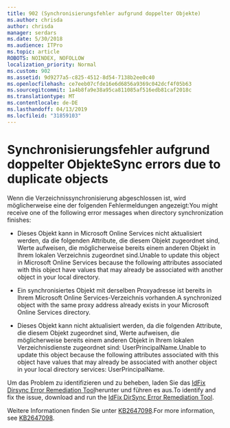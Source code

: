 ```yaml
---
title: 902 (Synchronisierungsfehler aufgrund doppelter Objekte)
ms.author: chrisda
author: chrisda
manager: serdars
ms.date: 5/30/2018
ms.audience: ITPro
ms.topic: article
ROBOTS: NOINDEX, NOFOLLOW
localization_priority: Normal
ms.custom: 902
ms.assetid: 9d9277a5-c825-4512-8d54-7138b2ee0c40
ms.openlocfilehash: ce7eeb07cfde16e6d6856a9369c042dcf4f05b63
ms.sourcegitcommit: 1a4b8fa9e38a95ca811085af516edb81caf2018c
ms.translationtype: MT
ms.contentlocale: de-DE
ms.lasthandoff: 04/13/2019
ms.locfileid: "31859103"
---
```

# <a name="sync-errors-due-to-duplicate-objects"></a><span data-ttu-id="05e75-102">Synchronisierungsfehler aufgrund doppelter Objekte</span><span class="sxs-lookup"><span data-stu-id="05e75-102">Sync errors due to duplicate objects</span></span>

<span data-ttu-id="05e75-103">Wenn die Verzeichnissynchronisierung abgeschlossen ist, wird möglicherweise eine der folgenden Fehlermeldungen angezeigt:</span><span class="sxs-lookup"><span data-stu-id="05e75-103">You might receive one of the following error messages when directory synchronization finishes:</span></span>

- <span data-ttu-id="05e75-104">Dieses Objekt kann in Microsoft Online Services nicht aktualisiert werden, da die folgenden Attribute, die diesem Objekt zugeordnet sind, Werte aufweisen, die möglicherweise bereits einem anderen Objekt in Ihrem lokalen Verzeichnis zugeordnet sind.</span><span class="sxs-lookup"><span data-stu-id="05e75-104">Unable to update this object in Microsoft Online Services because the following attributes associated with this object have values that may already be associated with another object in your local directory.</span></span>

- <span data-ttu-id="05e75-105">Ein synchronisiertes Objekt mit derselben Proxyadresse ist bereits in Ihrem Microsoft Online Services-Verzeichnis vorhanden.</span><span class="sxs-lookup"><span data-stu-id="05e75-105">A synchronized object with the same proxy address already exists in your Microsoft Online Services directory.</span></span>

- <span data-ttu-id="05e75-106">Dieses Objekt kann nicht aktualisiert werden, da die folgenden Attribute, die diesem Objekt zugeordnet sind, Werte aufweisen, die möglicherweise bereits einem anderen Objekt in Ihrem lokalen Verzeichnisdienste zugeordnet sind: UserPrincipalName.</span><span class="sxs-lookup"><span data-stu-id="05e75-106">Unable to update this object because the following attributes associated with this object have values that may already be associated with another object in your local directory services: UserPrincipalName.</span></span>

<span data-ttu-id="05e75-107">Um das Problem zu identifizieren und zu beheben, laden Sie das [IdFix Dirsync Error Remediation Tool](https://www.microsoft.com/download/details.aspx?id=36832)herunter und führen es aus.</span><span class="sxs-lookup"><span data-stu-id="05e75-107">To identify and fix the issue, download and run the [IdFix DirSync Error Remediation Tool](https://www.microsoft.com/download/details.aspx?id=36832).</span></span>

<span data-ttu-id="05e75-108">Weitere Informationen finden Sie unter [KB2647098](https://support.microsoft.com/help/2647098/duplicate-or-invalid-attributes-prevent-directory-synchronization-in-o).</span><span class="sxs-lookup"><span data-stu-id="05e75-108">For more information, see [KB2647098](https://support.microsoft.com/help/2647098/duplicate-or-invalid-attributes-prevent-directory-synchronization-in-o).</span></span>
